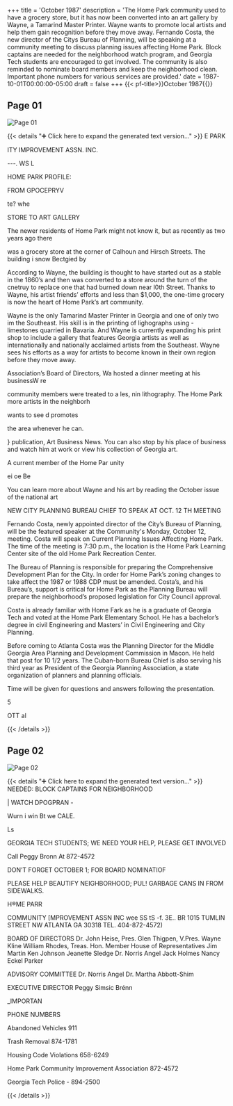 +++
title = 'October 1987'
description = 'The Home Park community used to have a grocery store, but it has now been converted into an art gallery by Wayne, a Tamarind Master Printer. Wayne wants to promote local artists and help them gain recognition before they move away. Fernando Costa, the new director of the Citys Bureau of Planning, will be speaking at a community meeting to discuss planning issues affecting Home Park. Block captains are needed for the neighborhood watch program, and Georgia Tech students are encouraged to get involved. The community is also reminded to nominate board members and keep the neighborhood clean. Important phone numbers for various services are provided.'
date = 1987-10-01T00:00:00-05:00
draft = false
+++
{{< pf-title>}}October 1987{{</pf-title>}}


## Page 01

![Page 01](/hpcia-newsletter-archive/1987-10_01.jpg)

{{< details "➕ Click here to expand the generated text version..." >}}
E PARK

ITY IMPROVEMENT ASSN. INC.

---. WS L

HOME PARK
PROFILE:

FROM
GPOCEPRYV

te? whe

STORE TO
ART GALLERY

The newer residents of Home Park might not
know it, but as recently as two years ago there

was a grocery store at the corner of Calhoun and
Hirsch Streets. The building i snow Bectgied by

According to Wayne, the building is thought to
have started out as a stable in the 1860’s and then
was converted to a store around the turn of the
cnetruy to replace one that had burned down
near l0th Street. Thanks to Wayne, his artist
friends’ efforts and less than $1,000, the one-time
grocery is now the heart of Home Park’s art
community.

Wayne is the only Tamarind Master Printer in
Georgia and one of only two im the Southeast.
His skill is in the printing of lighographs using -
limestones quarried in Bavaria. And Wayne is
currently expanding his print shop to include a
gallery that features Georgia artists as well as
internationally and nationally acclaimed artists
from the Southeast. Wayne sees his efforts as a
way for artists to become known in their own
region before they move away.

Association’s Board of Directors, Wa
hosted a dinner meeting at his businessW re

community members were treated to a les, nin
lithography. The Home Park
more artists in the neighborh

wants to see
d promotes

the area whenever he can.

} publication, Art Business News. You can also
stop by his place of business and watch him at
work or view his collection of Georgia art.

A current member of the Home Par unity

ei oe Be

You can learn more about Wayne and his art by
reading the October issue of the national art

NEW CITY PLANNING
BUREAU CHIEF TO SPEAK
AT OCT. 12 TH MEETING

Fernando Costa, newly appointed director of the
City’s Bureau of Planning, will be the featured
speaker at the Community's Monday, October
12, meeting. Costa will speak on Current
Planning Issues Affecting Home Park. The time
of the meeting is 7:30 p.m., the location is the
Home Park Learning Center site of the old
Home Park Recreation Center.

The Bureau of Planning is responsible for
preparing the Comprehensive Development Plan
for the City. In order for Home Park’s zoning
changes to take affect the 1987 or 1988 CDP must
be amended. Costa’s, and his Bureau’s, support
is critical for Home Park as the Planning Bureau
will prepare the neighborhood’s proposed
legislation for City Council approval.

Costa is already familiar with Home Fark as he is
a graduate of Georgia Tech and voted at the
Home Park Elementary School. He has a
bachelor’s degree in civil Engineering and
Masters’ in Civil Engineering and City Planning.

Before coming to Atlanta Costa was the Planning
Director for the Middle Georgia Area Planning
and Development Commission in Macon. He
held that post for 10 1/2 years. The Cuban-born
Bureau Chief is also serving his third year as
President of the Georgia Planning Association, a
state organization of planners and planning
officials.

Time will be given for questions and answers
following the presentation.

5

OTT al


{{< /details >}}




## Page 02

![Page 02](/hpcia-newsletter-archive/1987-10_02.jpg)

{{< details "➕ Click here to expand the generated text version..." >}}
NEEDED: BLOCK CAPTAINS
FOR NEIGHBORHOOD

| WATCH DPOGPRAN -

Wurn i win Bt we CALE.

Ls

GEORGIA TECH STUDENTS;
WE NEED YOUR HELP,
PLEASE GET INVOLVED

Call Peggy Bronn At 872-4572

DON’T FORGET OCTOBER 1;
FOR BOARD NOMINATIOF

PLEASE HELP BEAUTIFY
NEIGHBORHOOD; PUL!
GARBAGE CANS IN FROM
SIDEWALKS.

H®ME PARR

COMMUNITY [MPROVEMENT ASSN INC
wee SS tS -f. 3E.. BR
1015 TUMLIN STREET NW ATLANTA GA 30318 TEL. 404-872-4572)

BOARD OF DIRECTORS
Dr. John Heise, Pres.
Glen Thigpen, V.Pres.
Wayne Kline
William Rhodes, Treas.
Hon. Member House of
Representatives
Jim Martin
Ken Johnson
Jeanette Sledge
Dr. Norris Angel
Jack Holmes
Nancy Eckel Parker

ADVISORY COMMITTEE
Dr. Norris Angel
Dr. Martha Abbott-Shim

EXECUTIVE DIRECTOR
Peggy Simsic Brénn

_IMPORTAN

PHONE NUMBERS

Abandoned Vehicles 911

Trash Removal 874-1781

Housing Code Violations 658-6249

Home Park
Community Improvement Association 872-4572

Georgia Tech Police - 894-2500


{{< /details >}}



